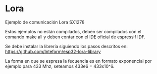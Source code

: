 # Lora
Ejemplo de comunicación Lora SX1278

Estos ejemplos no están compilados, deben ser compilados con el comando make all y deben contar con el IDE oficial de espressif IDF.

Se debe instalar la librería siguiendo los pasos descritos en: https://github.com/Inteform/esp32-lora-library

La forma en que se espresa la fecuencia es en formato exponencial por ejemplo para 433 Mhz, seteamos 433e6 = 433x10^6.
